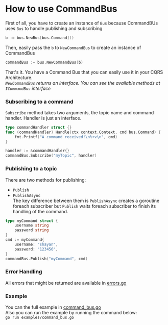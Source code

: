 # How to use CommandBus
First of all, you have to create an instance of `Bus` because CommandBUs uses `Bus` to handle publishing and subscribing
```go
b := bus.NewBus[bus.Command]()
```
Then, easily pass the `b` to `NewCommandBus` to create an instance of CommandBus
```go
commandBus := bus.NewCommandBus(b)
```
That's it. You have a Command Bus that you can easily use it in your CQRS Architecture.\
*`NewCommandBus` returns an interface. You can see the available methods at `ICommandBus` interface*

### Subscribing to a command
`Subscribe` method takes two arguments, the topic name and command handler. Handler is just an interface.
```go
type commandHandler struct {}
func (commandHandler) Handle(ctx context.Context, cmd bus.Command) {
	fmt.Printf("A command received!\n%+v\n", cmd)
}

handler := &commandHandler{}
commandBus.Subscribe("myTopic", handler)
```

### Publishing to a topic
There are two methods for publishing:
- `Publish`
- `PublishAsync`\
  The key difference between them is `PublishAsync` creates a goroutine foreach subscriber but `Publish` waits foreach subscriber to finish its handling of the command.

```go
type myCommand struct {
	username string
	password string
}
cmd := myCommand{
	username: "shayan",
    password: "123456",
}
commandBus.Publish("myCommand", cmd)
```

### Error Handling
All errors that might be returned are available in [errors.go](../errors.go)


### Example
You can the full example in [command_bus.go](../examples/command_bus.go)\
Also you can run the example by running the command below:\
`go run examples/command_bus.go`


